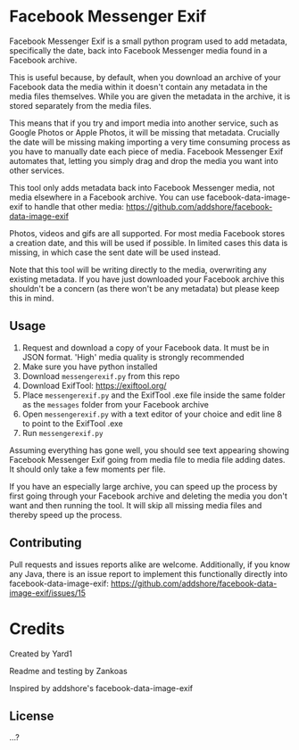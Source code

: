 # Facebook Messenger Exif

Facebook Messenger Exif is a small python program used to add metadata, specifically the date, back into Facebook Messenger media found in a Facebook archive.

This is useful because, by default, when you download an archive of your Facebook data the media within it doesn't contain any metadata in the media files themselves. While you are given the metadata in the archive, it is stored separately from the media files.

This means that if you try and import media into another service, such as Google Photos or Apple Photos, it will be missing that metadata. Crucially the date will be missing making importing a very time consuming process as you have to manually date each piece of media. Facebook Messenger Exif automates that, letting you simply drag and drop the media you want into other services.

This tool only adds metadata back into Facebook Messenger media, not media elsewhere in a Facebook archive. You can use facebook-data-image-exif to handle that other media: https://github.com/addshore/facebook-data-image-exif

Photos, videos and gifs are all supported. For most media Facebook stores a creation date, and this will be used if possible. In limited cases this data is missing, in which case the sent date will be used instead.

Note that this tool will be writing directly to the media, overwriting any existing metadata. If you have just downloaded your Facebook archive this shouldn't be a concern (as there won't be any metadata) but please keep this in mind.

## Usage

1. Request and download a copy of your Facebook data. It must be in JSON format. 'High' media quality is strongly recommended
2. Make sure you have python installed
3. Download `messengerexif.py` from this repo
4. Download ExifTool: https://exiftool.org/
5. Place `messengerexif.py` and the ExifTool .exe file inside the same folder as the `messages` folder from your Facebook archive
6. Open `messengerexif.py` with a text editor of your choice and edit line 8 to point to the ExifTool .exe
7. Run `messengerexif.py`

Assuming everything has gone well, you should see text appearing showing Facebook Messenger Exif going from media file to media file adding dates. It should only take a few moments per file.

If you have an especially large archive, you can speed up the process by first going through your Facebook archive and deleting the media you don't want and then running the tool. It will skip all missing media files and thereby speed up the process.

## Contributing
Pull requests and issues reports alike are welcome. Additionally, if you know any Java, there is an issue report to implement this functionally directly into facebook-data-image-exif: https://github.com/addshore/facebook-data-image-exif/issues/15

# Credits
Created by Yard1

Readme and testing by Zankoas

Inspired by addshore's facebook-data-image-exif

## License
...?
